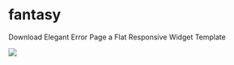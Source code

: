 # fantasy
Download Elegant Error Page a Flat Responsive Widget Template

<img src="https://w3layouts.com/wp-content/uploads/2017/06/fantasy_error_page_Free09-06-2017_482854350.jpg"/>
